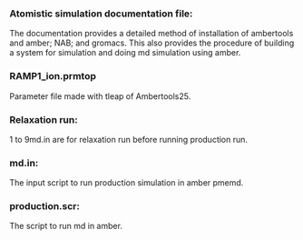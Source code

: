 ### Atomistic simulation documentation file: 
The documentation provides a detailed method of installation of ambertools and amber; NAB; and gromacs. This also provides the procedure of building a system for simulation and doing md simulation using amber.
### RAMP1_ion.prmtop
Parameter file made with tleap of Ambertools25.
### Relaxation run:
1 to 9md.in are for relaxation run before running production run.
### md.in:
The input script to run production simulation in amber pmemd.
### production.scr:
The script to run md in amber.
